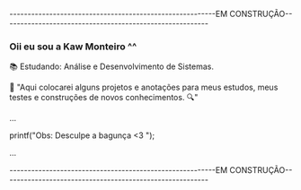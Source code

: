 ---------------------------------------------------------EM CONSTRUÇÃO---------------------------------------------------------

### Oii eu sou a Kaw Monteiro ^^


📚 Estudando: Análise e Desenvolvimento de Sistemas.

🔎 "Aqui colocarei alguns projetos e anotações para meus estudos, meus testes e construções de novos conhecimentos. 🔍"


...

 printf("Obs: Desculpe a bagunça <3 ");
 
 ...
 
 
---------------------------------------------------------EM CONSTRUÇÃO---------------------------------------------------------
